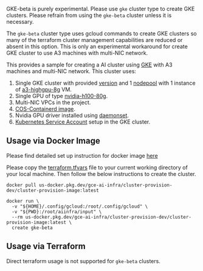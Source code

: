 GKE-beta is purely experimental. Please use `gke` cluster type to create GKE
clusters. Please refrain from using the `gke-beta` cluster unless it is necessary.

The `gke-beta` cluster type uses gcloud commands to create GKE clusters so many of
the terraform cluster management capabilities are reduced or absent in this option.
This is only an experimental workaround for create GKE cluster to use A3 machines
with multi-NIC network.

This provides a sample for creating a AI cluster using
[GKE](https://cloud.google.com/kubernetes-engine) with A3 machines and multi-NIC network. This cluster uses:
1. Single GKE cluster with provided
   [version](https://cloud.google.com/kubernetes-engine/versioning#specifying_cluster_version)
   and 1
   [nodepool](https://cloud.google.com/kubernetes-engine/docs/concepts/node-pools)
   with 1 instance of
   [a3-highgpu-8g](https://cloud.google.com/compute/docs/machine-resource) VM.
2. Single GPU of type [nvidia-h100-80g](https://cloud.google.com/compute/docs/gpus).
3. Multi-NIC VPCs in the project.
4. [COS-Containerd image](https://cloud.google.com/kubernetes-engine/docs/concepts/using-containerd).
5. Nvidia GPU driver installed using [daemonset](https://raw.githubusercontent.com/GoogleCloudPlatform/container-engine-accelerators/master/nvidia-driver-installer/cos/daemonset-preloaded-latest.yaml).
6. [Kubernetes Service
   Account](https://cloud.google.com/kubernetes-engine/docs/how-to/kubernetes-service-accounts)
   setup in the GKE cluster.

## Usage via Docker Image
Please find detailed set up instruction for docker image
[here](../../../README.md#usage-via-docker-image)

Please copy the [terraform.tfvars](./terraform.tfvars) file to your current working
directory of your local machine. Then follow the below instructions to create the cluster.

```docker
docker pull us-docker.pkg.dev/gce-ai-infra/cluster-provision-dev/cluster-provision-image:latest

docker run \
  -v "${HOME}/.config/gcloud:/root/.config/gcloud" \
  -v "${PWD}:/root/aiinfra/input" \
  --rm us-docker.pkg.dev/gce-ai-infra/cluster-provision-dev/cluster-provision-image:latest \
  create gke-beta
```

## Usage via Terraform
Direct terraform usage is not supported for `gke-beta` clusters.